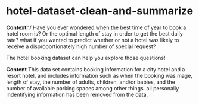 # hotel-dataset-clean-and-summarize
**Context**n/
Have you ever wondered when the best time of year to book a hotel room is? Or the optimal length of stay in order to get the best daily rate? what if you wanted to predict whether or not a hotel was likely to receive a disproportionately high number of special request? 

The hotel booking dataset can help you explore those questions!

**Content**
This data set contains booking information for a city hotel and a resort hotel, and includes information such as when the booking was mage, length of stay, the number of adults, children, and/or babies, and the number of available parking spaces among other things.
all personally indentifying information has been removed from the data.
